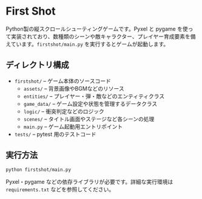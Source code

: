 # First Shot

Python製の縦スクロールシューティングゲームです。Pyxel と pygame を使って実装されており、数種類のシーンや敵キャラクター、プレイヤー育成要素を備えています。`firstshot/main.py` を実行するとゲームが起動します。

## ディレクトリ構成

- `firstshot/` – ゲーム本体のソースコード
  - `assets/` – 背景画像やBGMなどのリソース
  - `entities/` – プレイヤー・弾・敵などのエンティティクラス
  - `game_data/` – ゲーム設定や状態を管理するデータクラス
  - `logic/` – 衝突判定などのロジック
  - `scenes/` – タイトル画面やステージなど各シーンの処理
  - `main.py` – ゲーム起動用エントリポイント
- `tests/` – pytest 用のテストコード

## 実行方法

```bash
python firstshot/main.py
```

Pyxel・pygame などの依存ライブラリが必要です。詳細な実行環境は `requirements.txt` などを参照してください。

